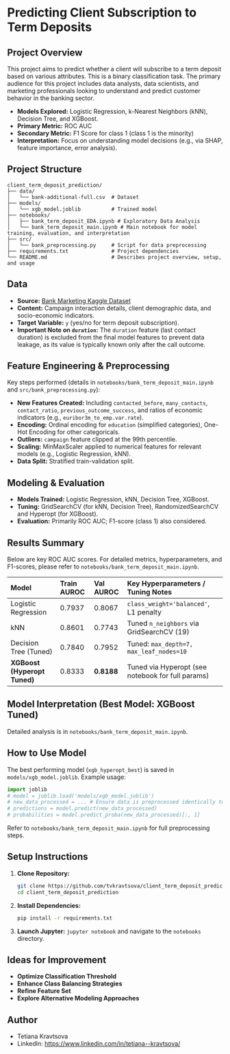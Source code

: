 # Predicting Client Subscription to Term Deposits

## Project Overview
This project aims to predict whether a client will subscribe to a term deposit based on various attributes. This is a binary classification task. The primary audience for this project includes data analysts, data scientists, and marketing professionals looking to understand and predict customer behavior in the banking sector. 
*   **Models Explored:** Logistic Regression, k-Nearest Neighbors (kNN), Decision Tree, and XGBoost.
*   **Primary Metric:** ROC AUC
*   **Secondary Metric:**  F1 Score for class 1 (class 1 is the minority)
*   **Interpretation:** Focus on understanding model decisions (e.g., via SHAP, feature importance, error analysis).

## Project Structure

```
client_term_deposit_prediction/
├── data/
│   └── bank-additional-full.csv  # Dataset
├── models/
│   └── xgb_model.joblib          # Trained model
├── notebooks/
│   ├── bank_term_deposit_EDA.ipynb # Exploratory Data Analysis
│   └── bank_term_deposit_main.ipynb # Main notebook for model training, evaluation, and interpretation
├── src/
│   └── bank_preprocessing.py     # Script for data preprocessing
├── requirements.txt              # Project dependencies
└── README.md                     # Describes project overview, setup, and usage
```

## Data

*   **Source:** [Bank Marketing Kaggle Dataset](https://www.kaggle.com/datasets/sahistapatel96/bankadditionalfullcsv) 
*   **Content:** Campaign interaction details, client demographic data, and socio-economic indicators.
*   **Target Variable:** `y` (yes/no for term deposit subscription).
*   **Important Note on `duration`:** The `duration` feature (last contact duration) is excluded from the final model features to prevent data leakage, as its value is typically known only after the call outcome.

## Feature Engineering & Preprocessing

Key steps performed (details in `notebooks/bank_term_deposit_main.ipynb` and `src/bank_preprocessing.py`):
*   **New Features Created:** Including `contacted_before`, `many_contacts`, `contact_ratio`, `previous_outcome_success`, and ratios of economic indicators (e.g., `euribor3m_to_emp.var.rate`).
*   **Encoding:** Ordinal encoding for `education` (simplified categories), One-Hot Encoding for other categoricals.
*   **Outliers:** `campaign` feature clipped at the 99th percentile.
*   **Scaling:** MinMaxScaler applied to numerical features for relevant models (e.g., Logistic Regression, kNN).
*   **Data Split:** Stratified train-validation split.

## Modeling & Evaluation

*   **Models Trained:** Logistic Regression, kNN, Decision Tree, XGBoost.
*   **Tuning:** GridSearchCV (for kNN, Decision Tree), RandomizedSearchCV and Hyperopt (for XGBoost).
*   **Evaluation:** Primarily ROC AUC; F1-score (class 1) also considered.

## Results Summary

Below are key ROC AUC scores. For detailed metrics, hyperparameters, and F1-scores, please refer to `notebooks/bank_term_deposit_main.ipynb`.

| Model                        | Train AUROC | Val AUROC   | Key Hyperparameters / Tuning Notes                 |
|:-----------------------------|:------------|:------------|:---------------------------------------------------|
| Logistic Regression          | 0.7937      | 0.8067      | `class_weight='balanced'`, L1 penalty            |
| kNN                          | 0.8601      | 0.7743      | Tuned `n_neighbors` via GridSearchCV (19)          |
| Decision Tree (Tuned)        | 0.7840      | 0.7952      | Tuned: `max_depth=7, max_leaf_nodes=10`          |
| **XGBoost (Hyperopt Tuned)** | 0.8333      | **0.8188**  | Tuned via Hyperopt (see notebook for full params)  |


## Model Interpretation (Best Model: XGBoost Tuned)
Detailed analysis is in `notebooks/bank_term_deposit_main.ipynb`.

## How to Use Model

The best performing model (`xgb_hyperopt_best`) is saved in `models/xgb_model.joblib`. Example usage:

```python
import joblib
# model = joblib.load('models/xgb_model.joblib')
# new_data_processed = ... # Ensure data is preprocessed identically to training
# predictions = model.predict(new_data_processed)
# probabilities = model.predict_proba(new_data_processed)[:, 1]
```
Refer to `notebooks/bank_term_deposit_main.ipynb` for full preprocessing steps.

## Setup Instructions

1.  **Clone Repository:**
    ```bash
    git clone https://github.com/tvkravtsova/client_term_deposit_prediction.git
    cd client_term_deposit_prediction
    ```
2.  **Install Dependencies:**
    ```bash
    pip install -r requirements.txt
    ```
3.  **Launch Jupyter:** `jupyter notebook` and navigate to the `notebooks` directory.

## Ideas for Improvement

*   **Optimize Classification Threshold** 
*   **Enhance Class Balancing Strategies**
*   **Refine Feature Set**
*   **Explore Alternative Modeling Approaches** 


## Author 

*   Tetiana Kravtsova
*   LinkedIn: https://www.linkedin.com/in/tetiana--kravtsova/
